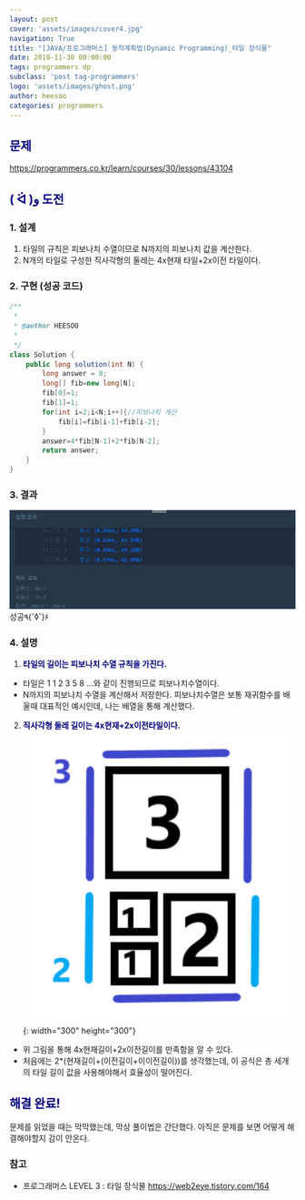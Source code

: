 ```yaml
---
layout: post
cover: 'assets/images/cover4.jpg'
navigation: True
title: "[JAVA/프로그래머스] 동적계획법(Dynamic Programming)_타일 장식물"
date: 2019-11-30 00:00:00
tags: programmers dp
subclass: 'post tag-programmers'
logo: 'assets/images/ghost.png'
author: heesoo
categories: programmers
---
```

## <span style="color:navy">문제</span>
<https://programmers.co.kr/learn/courses/30/lessons/43104>

## <span style="color:navy">( ᐛ )و 도전</span>

### 1. 설계
1. 타일의 규칙은 피보나치 수열이므로 N까지의 피보나치 값을 계산한다.
2. N개의 타일로 구성한 직사각형의 둘레는 4x현재 타일+2x이전 타일이다.


### 2. 구현 (성공 코드)
```java
/**
 *
 * @author HEESOO
 *
 */
class Solution {
    public long solution(int N) {
        long answer = 0;
        long[] fib=new long[N];
        fib[0]=1;
        fib[1]=1;
        for(int i=2;i<N;i++){//피보나치 계산
            fib[i]=fib[i-1]+fib[i-2];
        }
        answer=4*fib[N-1]+2*fib[N-2];
        return answer;
    }
}
```

### 3. 결과
![실행결과](./assets/images/191130_1.PNG)
성공٩(˘◊˘)۶

### 4. 설명
1. **<span style="color:navy">타일의 길이는 피보나치 수열 규칙을 가진다.</span>**  
- 타일은 1 1 2 3 5 8 ...와 같이 진행되므로 피보나치수열이다.
- N까지의 피보나치 수열을 계산해서 저장한다. 피보나치수열은 보통 재귀함수를 배울때 대표적인 예시인데, 나는 배열을 통해 계산했다.
2. **<span style="color:navy">직사각형 둘레 길이는 4x현재+2x이전타일이다.</span>**  
![예시](./assets/images/191130_2.png){: width="300" height="300"}
- 위 그림을 통해 4x현재길이+2x이전길이를 만족함을 알 수 있다.
- 처음에는 2*(현재길이+(이전길이+이이전길이))를 생각했는데, 이 공식은 총 세개의 타일 길이 값을 사용해야해서 효율성이 떨어진다.

## <span style="color:navy">해결 완료!</span>
문제를 읽었을 때는 막막했는데, 막상 풀이법은 간단했다. 아직은 문제를 보면 어떻게 해결해야할지 감이 안온다.

### 참고
- 프로그래머스 LEVEL 3 : 타일 장식물 <https://web2eye.tistory.com/164>
